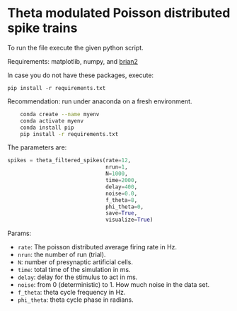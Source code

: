 # Theta modulated Poisson distributed spike trains

To run the file execute the given python script.

Requirements: matplotlib, numpy, and [brian2](https://brian2.readthedocs.io/en/stable/)

In case you do not have these packages, execute:

`pip install -r requirements.txt`

Recommendation: run under anaconda on a fresh environment.

```bash
	conda create --name myenv
	conda activate myenv
	conda install pip
	pip install -r requirements.txt
```


The parameters are:

```python
spikes = theta_filtered_spikes(rate=12,
                               nrun=1,
                               N=1000,
                               time=2000,
                               delay=400,
                               noise=0.0,
                               f_theta=8,
                               phi_theta=0,
                               save=True,
                               visualize=True)
```

Params:
- `rate`: The poisson distributed average firing rate in Hz.
- `nrun`: the number of run (trial).
- `N`: number of presynaptic artificial cells.
- `time`: total time of the simulation in ms.
- `delay`: delay for the stimulus to act in ms.
- `noise`: from 0 (deterministic) to 1. How much noise in the data set.
- `f_theta`: theta cycle frequency in Hz.
- `phi_theta`: theta cycle phase in radians.
